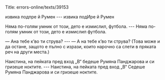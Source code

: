 Title: errors-online/texts/39153

извика подпре й Румен --- извика подИре й Румен

Няма по-голям умник от този, дето е измислил, футбола. --- Няма по-голям умник от този, дето е измислил футбола.

— Ана тебе к’во ти струва? --- — А на тебе к’во ти струва? (Това може и да остане, защото е пълно с изрази, които нарочно са слети в пряката реч на други места.)

Наистина, на пейката пред вход „В“ бедеше Румяна Панджарова и си гризеше ноктите. --- Наистина, на пейката пред вход „В“ Седеше Румяна Панджарова и си гризеше ноктите.

